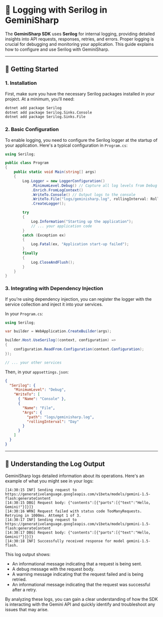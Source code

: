 # 📝 Logging with Serilog in GeminiSharp

The **GeminiSharp SDK** uses **Serilog** for internal logging, providing detailed insights into API requests, responses, retries, and errors. Proper logging is crucial for debugging and monitoring your application. This guide explains how to configure and use Serilog with GeminiSharp.

---

## 🚀 Getting Started

### 1. Installation

First, make sure you have the necessary Serilog packages installed in your project. At a minimum, you'll need:

```bash
dotnet add package Serilog
dotnet add package Serilog.Sinks.Console
dotnet add package Serilog.Sinks.File
```

### 2. Basic Configuration

To enable logging, you need to configure the Serilog logger at the startup of your application. Here's a typical configuration in `Program.cs`:

```csharp
using Serilog;

public class Program
{
    public static void Main(string[] args)
    {
        Log.Logger = new LoggerConfiguration()
            .MinimumLevel.Debug() // Capture all log levels from Debug to Fatal
            .Enrich.FromLogContext()
            .WriteTo.Console() // Output logs to the console
            .WriteTo.File("logs/geminisharp.log", rollingInterval: RollingInterval.Day) // Save logs to a file with daily rotation
            .CreateLogger();

        try
        {
            Log.Information("Starting up the application");
            // ... your application code
        }
        catch (Exception ex)
        {
            Log.Fatal(ex, "Application start-up failed");
        }
        finally
        {
            Log.CloseAndFlush();
        }
    }
}
```

### 3. Integrating with Dependency Injection

If you're using dependency injection, you can register the logger with the service collection and inject it into your services.

In your `Program.cs`:

```csharp
using Serilog;

var builder = WebApplication.CreateBuilder(args);

builder.Host.UseSerilog((context, configuration) =>
{
    configuration.ReadFrom.Configuration(context.Configuration);
});

// ... your other services
```

Then, in your `appsettings.json`:

```json
{
  "Serilog": {
    "MinimumLevel": "Debug",
    "WriteTo": [
      { "Name": "Console" },
      {
        "Name": "File",
        "Args": {
          "path": "logs/geminisharp.log",
          "rollingInterval": "Day"
        }
      }
    ]
  }
}
```

---

## 📖 Understanding the Log Output

GeminiSharp logs detailed information about its operations. Here's an example of what you might see in your logs:

```
[14:30:15 INF] Sending request to https://generativelanguage.googleapis.com/v1beta/models/gemini-1.5-flash:generateContent
[14:30:15 DBG] Request body: {"contents":[{"parts":[{"text":"Hello, Gemini!"}]}]}
[14:30:16 WRN] Request failed with status code TooManyRequests. Retrying in 1000ms. Attempt 1 of 3.
[14:30:17 INF] Sending request to https://generativelanguage.googleapis.com/v1beta/models/gemini-1.5-flash:generateContent
[14:30:17 DBG] Request body: {"contents":[{"parts":[{"text":"Hello, Gemini!"}]}]}
[14:30:18 INF] Successfully received response for model gemini-1.5-flash.
```

This log output shows:
*   An informational message indicating that a request is being sent.
*   A debug message with the request body.
*   A warning message indicating that the request failed and is being retried.
*   An informational message indicating that the request was successful after a retry.

By analyzing these logs, you can gain a clear understanding of how the SDK is interacting with the Gemini API and quickly identify and troubleshoot any issues that may arise.